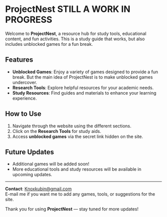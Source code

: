 # ProjectNest         **STILL A WORK IN PROGRESS**

Welcome to **ProjectNest**, a resource hub for study tools, educational content, and fun activities. This is a study guide that works, but also includes unblocked games for a fun break.

## Features
- **Unblocked Games**: Enjoy a variety of games designed to provide a fun break. But the main idea of ProjectNest is to make unblocked games undercover.
- **Research Tools**: Explore helpful resources for your academic needs.
- **Study Resources**: Find guides and materials to enhance your learning experience.

## How to Use
1. Navigate through the website using the different sections.
2. Click on the **Research Tools** for study aids.
3. Access **unblocked games** via the secret link hidden on the site.

## Future Updates
- Additional games will be added soon!
- More educational tools and study resources will be available in upcoming updates.

---

**Contact**: Knoxkubin@gmail.com  
E-mail me if you want me to add any games, tools, or suggestions for the site.

Thank you for using **ProjectNest** — stay tuned for more updates!
